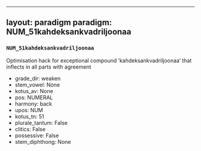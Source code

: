 
---
layout: paradigm
paradigm: NUM_51kahdeksankvadriljoonaa
---
### ` NUM_51kahdeksankvadriljoonaa `

Optimisation hack for exceptional compound ’kahdeksankvadriljoonaa’ that inflects in all parts with agreement
* grade_dir: weaken
* stem_vowel: None
* kotus_av: None
* pos: NUMERAL
* harmony: back
* upos: NUM
* kotus_tn: 51
* plurale_tantum: False
* clitics: False
* possessive: False
* stem_diphthong: None
